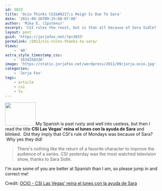 ```yaml
---
id: 3833
title: 'Ocio Thinks CSI&#8217;s Reign Is Due To Sara'
date: '2011-09-26T09:15:08-07:00'
author: 'Mika E. (Ipstenu)'
excerpt: 'CSI rules the roost, but is that all because of Sara Sidle?  I''d like to think so.'
layout: post
guid: 'https://jorjafox.net/?p=3833'
permalink: /2011/csi-rules-thanks-to-sara/
Views:
    - '40'
astra_style_timestamp_css:
    - '1634358336'
image: 'https://static.jorjafox.net/wordpress/2011/09/jorja-ocio.jpg'
categories:
    - 'Jorja Fox'
tags:
    - article
    - csi
    - tv
---
```


<img class="alignleft size-thumbnail wp-image-3834" title="jorja-ocio" src="//static.jorjafox.net/wordpress/2011/09/jorja-ocio-210x140.jpg" alt="" width="100" height="75" />My Spanish is past rusty and well into useless, but then I read the title <strong>CSI Las Vegas' reina el lunes con la ayuda de Sara</strong> and blinked.  Did they imply that CSI's rule of Mondays was because of Sara?  Why yes they did!
<blockquote>There's nothing like the return of a favorite character to improve the audience of a series. CSI yesterday was the most watched television show, thanks to Sara Sidle.</blockquote>
I'm sure some of you are better at Spanish than I am, so please jump in and correct me!

Credit: <a href="http://dvocion.diariovasco.com/television/csilasvegas-liderdeaudiencia-201108301446.php">OCIO - CSI Las Vegas' reina el lunes con la ayuda de Sara</a>